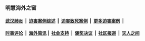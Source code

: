 
### 明慧海外之窗

####  [武汉肺炎](indexes/365.md?t=02081800) &nbsp;|&nbsp;  [迫害案例综述](indexes/328.md?t=02081800) &nbsp;|&nbsp; [迫害致死案例](indexes/277.md?t=02081800)  &nbsp;|&nbsp; [更多迫害案例](indexes/81.md?t=02081800)  &nbsp;|&nbsp; 
####  [时事评论](indexes/19.md?t=02081800) &nbsp;|&nbsp; [海外简讯](indexes/245.md?t=02081800)&nbsp;|&nbsp;  [社会支持](indexes/140.md?t=02081800) &nbsp;|&nbsp; [褒奖决议](indexes/282.md?t=02081800) &nbsp;|&nbsp; [社区报道](indexes/91.md?t=02081800)  &nbsp;|&nbsp; [天人之间](indexes/78.md?t=02081800) 

